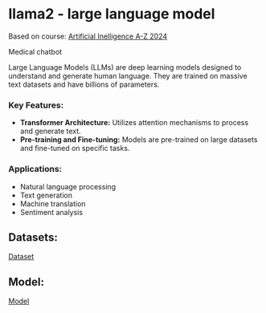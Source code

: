 # llama2 - large language model

Based on course: [Artificial Inelligence A-Z 2024](https://www.udemy.com/course/artificial-intelligence-az)

Medical chatbot

Large Language Models (LLMs) are deep learning models designed to understand and generate human language. They are trained on massive text datasets and have billions of parameters.

### Key Features:
- **Transformer Architecture:** Utilizes attention mechanisms to process and generate text.
- **Pre-training and Fine-tuning:** Models are pre-trained on large datasets and fine-tuned on specific tasks.

### Applications:
- Natural language processing
- Text generation
- Machine translation
- Sentiment analysis

## Datasets:
[Dataset](https://huggingface.co/datasets/aboonaji/wiki_medical_terms_llam2_format)

## Model:
[Model](https://huggingface.co/aboonaji/llama2finetune-v2)


